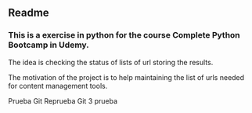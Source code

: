  ## Readme
### This is a exercise in python for the course Complete Python Bootcamp in Udemy.

The idea is checking the status of lists of url storing the results.

The motivation of the project is to help maintaining the list of urls needed for
content management tools.

Prueba Git
Reprueba Git
3 prueba
